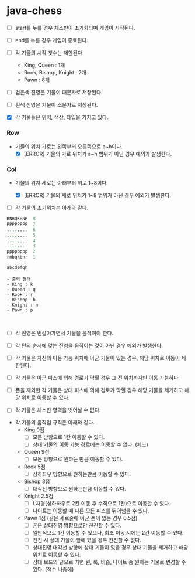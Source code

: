 # java-chess

- [ ] start를 누를 경우 체스판이 초기화되며 게임이 시작된다.
- [ ] end를 누를 경우 게임이 종료된다.


- [ ] 각 기물의 시작 갯수는 제한된다
    - King, Queen : 1개
    - Rook, Bishop, Knight : 2개
    - Pawn : 8개
  
  
- [ ] 검은색 진영은 기물이 대문자로 저장된다.
- [ ] 흰색 진영은 기물이 소문자로 저장된다.

- [x] 각 기물들은 위치, 색상, 타입을 가지고 있다.

### Row
- 기물의 위치 가로는 왼쪽부터 오른쪽으로 a~h이다.
  - [x] [ERROR] 기물의 가로 위치가 a~h 범위가 아닌 경우 예외가 발생한다.
### Col
- 기물의 위치 세로는 아래부터 위로 1~8이다.
  - [x] [ERROR] 기물의 세로 위치가 1~8 범위가 아닌 경우 예외가 발생한다.


- [ ] 각 기물의 초기위치는 아래와 같다.
```java
RNBQKBNR  8
PPPPPPPP  7
........  6
........  5
........  4
........  3
pppppppp  2
rnbqkbnr  1

abcdefgh
```
```
- 출력 형태
- King : k
- Queen : q
- Rook : r
- Bishop  b
- Knight : n
- Pawn : p
```
<br>

- [ ] 각 진영은 번갈아가면서 기물을 움직여야 한다.
- [ ] 각 턴의 순서에 맞는 진영을 움직이는 것이 아닌 경우 예외가 발생한다.


- [ ] 각 기물은 자신의 이동 가능 위치에 아군 기물이 있는 경우, 해당 위치로 이동이 제한된다.
- [ ] 각 기물은 아군 피스에 의해 경로가 막힐 경우 그 전 위치까지만 이동 가능하다.
- [ ] 폰을 제외한 각 기물은 상대 피스에 의해 경로가 막힐 경우 해당 기물을 제거하고 해당 위치로 이동할 수 있다.
- [ ] 각 기물은 체스판 영역을 벗어날 수 없다.
- 각 기물의 움직임 규칙은 아래와 같다.
  - King 0점
    - [ ] 모든 방향으로 1칸 이동할 수 있다.
    - [ ] 상대 기물의 이동 가능 경로에는 이동할 수 없다. (체크)
  - Queen 9점
    - [ ] 모든 방향으로 원하는 만큼 이동할 수 있다.
  - Rook 5점
    - [ ] 상하좌우 방향으로 원하는만큼 이동할 수 있다.
  - Bishop 3점
    - [ ] 대각선 방향으로 원하는만큼 이동할 수 있다.
  - Knight 2.5점
    - [ ] L자형(상하좌우로 2칸 이동 후 수직으로 1칸)으로 이동할 수 있다.
    - [ ] 나이트는 이동할 때 다른 모든 피스를 뛰어넘을 수 있다.
  - Pawn 1점 (같은 세로줄에 아군 폰이 있는 경우 0.5점)
    - [ ] 폰은 상대진영 방향으로만 전진할 수 있다.
    - [ ] 일반적으로 1칸 이동할 수 있으나, 최초 이동 시에는 2칸 이동할 수 있다.
    - [ ] 전진 시 상대 기물이 앞에 있을 경우 전진할 수 없다.
    - [ ] 상대진영 대각선 방향에 상대 기물이 있을 경우 상대 기물을 제거하고 해당 위치로 이동할 수 있다.
    - [ ] 상대 보드의 끝으로 가면 퀸, 룩, 비숍, 나이트 중 원하는 기물로 변경할 수 있다. (점수 나중에)
